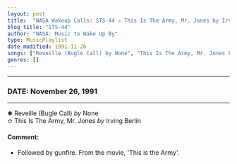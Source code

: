 ```yaml
---
layout: post
title:  "NASA Wakeup Calls: STS-44 ✫ This Is The Army, Mr. Jones by Irving Berlin ⊹ November 26, 1991"
blog_title: "STS-44"
author: "NASA: Music to Wake Up By"
type: MusicPlaylist
date_modified: 1991-11-26
songs: ["Reveille (Bugle Call) by None", "This Is The Army, Mr. Jones by Irving Berlin"]
genres: []
---
```


----
### DATE: November 26, 1991
----
✺ Reveille (Bugle Call) *by* None    &nbsp;<br />
✫ This Is The Army, Mr. Jones *by* Irving Berlin  

#### Comment:
* Followed by gunfire.
From the movie, 'This is the Army'.



<br/>
<center>
	<a target="_blank"
	   href="https://twitter.com/intent/tweet?hashtags=Space,NASA,Playlist,NASAWakeupCalls,SpaceProgram&text=🚀 {{ page.author}}, '{{ page.songs.first }}' {{ page.title }}, {{ site.url }}{{ page.url }}&via=nasawakeupcalls"><i class="fab fa-twitter" title="Tweet this page" alt="Tweet this page" style="font-size: 1.3em;"></i></a>
	&nbsp; 	<i class="fas fa-user-astronaut" style="font-size: 1.5em;"></i> &nbsp;
    <a id="custom_amazon_link"
       type="amzn" search="#"
       category="popular music">
    <i class="fab fa-amazon" style="font-size: 1.3em;"></i></a>
</center>

<!-- Randomly resolve an individual entry from a song array -->
<script src="/assets/javascript/seedrandom.min.js"></script>
<script>
  var wake_me_up = ["Reveille (Bugle Call) by None", "This Is The Army, Mr. Jones by Irving Berlin"];
  var prng = new Math.seedrandom();
  function randomSong() {
    song = wake_me_up[Math.floor(Math.random() * wake_me_up.length)];
    var amazon_link = document.getElementById("custom_amazon_link");
    amazon_link.setAttribute("search", song);
  }
  window.onload = randomSong();
</script>
